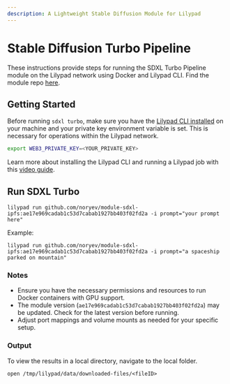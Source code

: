 ```yaml
---
description: A Lightweight Stable Diffusion Module for Lilypad
---
```


# Stable Diffusion Turbo Pipeline

These instructions provide steps for running the SDXL Turbo Pipeline module on the Lilypad network using Docker and Lilypad CLI. Find the module repo [here](https://github.com/noryev/module-sdxl-ipfs).

## Getting Started

Before running `sdxl turbo`, make sure you have the [Lilypad CLI installed](../../../quickstart/cli/installation.md) on your machine and your private key environment variable is set. This is necessary for operations within the Lilypad network.

```bash
export WEB3_PRIVATE_KEY=<YOUR_PRIVATE_KEY>
```

Learn more about installing the Lilypad CLI and running a Lilypad job with this [video guide](https://www.youtube.com/watch?v=RBECCMl_fco).

## Run SDXL Turbo

```
lilypad run github.com/noryev/module-sdxl-ipfs:ae17e969cadab1c53d7cabab1927bb403f02fd2a -i prompt="your prompt here"
```

Example:

```
lilypad run github.com/noryev/module-sdxl-ipfs:ae17e969cadab1c53d7cabab1927bb403f02fd2a -i prompt="a spaceship parked on mountain"
```

### Notes

* Ensure you have the necessary permissions and resources to run Docker containers with GPU support.
* The module version (`ae17e969cadab1c53d7cabab1927bb403f02fd2a`) may be updated. Check for the latest version before running.
* Adjust port mappings and volume mounts as needed for your specific setup.

### Output

To view the results in a local directory, navigate to the local folder.

```
open /tmp/lilypad/data/downloaded-files/<fileID>
```
